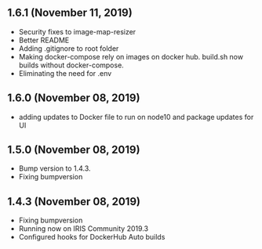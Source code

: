 ## 1.6.1 (November 11, 2019)
  - Security fixes to image-map-resizer
  - Better README
  - Adding .gitignore to root folder
  - Making docker-compose rely on images on docker hub. build.sh now builds without docker-compose.
  - Eliminating the need for .env
  
## 1.6.0 (November 08, 2019)
  - adding updates to Docker file to run on node10 and package updates for UI

## 1.5.0 (November 08, 2019)
  - Bump version to 1.4.3.
  - Fixing bumpversion

## 1.4.3 (November 08, 2019)
  - Fixing bumpversion
  - Running now on IRIS Community 2019.3
  - Configured hooks for DockerHub Auto builds